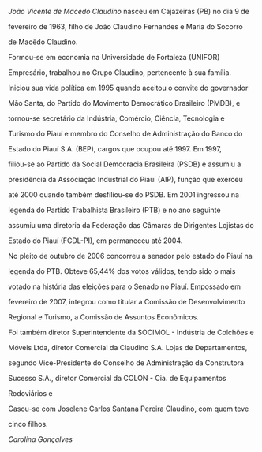 

*João Vicente de Macedo Claudino* nasceu em Cajazeiras (PB) no dia 9 de

fevereiro de 1963, filho de João Claudino Fernandes e Maria do Socorro

de Macêdo Claudino.



Formou-se em economia na Universidade de Fortaleza (UNIFOR)



Empresário, trabalhou no Grupo Claudino, pertencente à sua família.

Iniciou sua vida política em 1995 quando aceitou o convite do governador

Mão Santa, do Partido do Movimento Democrático Brasileiro (PMDB), e

tornou-se secretário da Indústria, Comércio, Ciência, Tecnologia e

Turismo do Piauí e membro do Conselho de Administração do Banco do

Estado do Piauí S.A. (BEP), cargos que ocupou até 1997. Em 1997,

filiou-se ao Partido da Social Democracia Brasileira (PSDB) e assumiu a

presidência da Associação Industrial do Piauí (AIP), função que exerceu

até 2000 quando também desfiliou-se do PSDB. Em 2001 ingressou na

legenda do Partido Trabalhista Brasileiro (PTB) e no ano seguinte

assumiu uma diretoria da Federação das Câmaras de Dirigentes Lojistas do

Estado do Piauí (FCDL-PI), em permaneceu até 2004.



No pleito de outubro de 2006 concorreu a senador pelo estado do Piauí na

legenda do PTB. Obteve 65,44% dos votos válidos, tendo sido o mais

votado na história das eleições para o Senado no Piauí. Empossado em

fevereiro de 2007, integrou como titular a Comissão de Desenvolvimento

Regional e Turismo, a Comissão de Assuntos Econômicos.



Foi também diretor Superintendente da SOCIMOL - Indústria de Colchões e

Móveis Ltda, diretor Comercial da Claudino S.A. Lojas de Departamentos,

segundo Vice-Presidente do Conselho de Administração da Construtora

Sucesso S.A., diretor Comercial da COLON - Cia. de Equipamentos

Rodoviários e



Casou-se com Joselene Carlos Santana Pereira Claudino, com quem teve

cinco filhos.



*Carolina Gonçalves*



